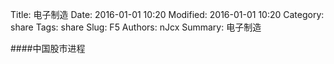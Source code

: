 Title: 电子制造
Date: 2016-01-01 10:20
Modified: 2016-01-01 10:20
Category: share
Tags: share
Slug: F5
Authors: nJcx
Summary: 电子制造


####中国股市进程

